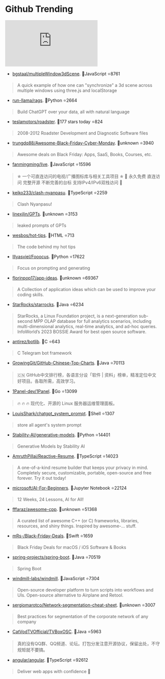 # Github Trending 
 ![daily-bing](https://api.isoyu.com/bing_images.php) 
 - [bgstaal/multipleWindow3dScene](https://github.com/bgstaal/multipleWindow3dScene). 💪JavaScript ⭐8761 
 > A quick example of how one can "synchronize" a 3d scene across multiple windows using three.js and localStorage 
 - [run-llama/rags](https://github.com/run-llama/rags). 💪Python ⭐2664 
 > Build ChatGPT over your data, all with natural language 
 - [teslamotors/roadster](https://github.com/teslamotors/roadster). 💪177 stars today ⭐824 
 > 2008-2012 Roadster Development and Diagnostic Software files 
 - [trungdq88/Awesome-Black-Friday-Cyber-Monday](https://github.com/trungdq88/Awesome-Black-Friday-Cyber-Monday). 💪unknown ⭐3940 
 > Awesome deals on Black Friday: Apps, SaaS, Books, Courses, etc. 
 - [fanmingming/live](https://github.com/fanmingming/live). 💪JavaScript ⭐15596 
 > ✯ 一个可直连访问的电视/广播图标库与相关工具项目 ✯ 🔕 永久免费 直连访问 完整开源 不断完善的台标 支持IPv4/IPv6双栈访问 🔕 
 - [keiko233/clash-nyanpasu](https://github.com/keiko233/clash-nyanpasu). 💪TypeScript ⭐2259 
 > Clash Nyanpasu! 
 - [linexjlin/GPTs](https://github.com/linexjlin/GPTs). 💪unknown ⭐3153 
 > leaked prompts of GPTs 
 - [wesbos/hot-tips](https://github.com/wesbos/hot-tips). 💪HTML ⭐713 
 > The code behind my hot tips 
 - [lllyasviel/Fooocus](https://github.com/lllyasviel/Fooocus). 💪Python ⭐17622 
 > Focus on prompting and generating 
 - [florinpop17/app-ideas](https://github.com/florinpop17/app-ideas). 💪unknown ⭐69367 
 > A Collection of application ideas which can be used to improve your coding skills. 
 - [StarRocks/starrocks](https://github.com/StarRocks/starrocks). 💪Java ⭐6234 
 > StarRocks, a Linux Foundation project, is a next-generation sub-second MPP OLAP database for full analytics scenarios, including multi-dimensional analytics, real-time analytics, and ad-hoc queries. InfoWorld’s 2023 BOSSIE Award for best open source software. 
 - [antirez/botlib](https://github.com/antirez/botlib). 💪C ⭐643 
 > C Telegram bot framework 
 - [GrowingGit/GitHub-Chinese-Top-Charts](https://github.com/GrowingGit/GitHub-Chinese-Top-Charts). 💪Java ⭐70113 
 > 🇨🇳 GitHub中文排行榜，各语言分设「软件 | 资料」榜单，精准定位中文好项目。各取所需，高效学习。 
 - [1Panel-dev/1Panel](https://github.com/1Panel-dev/1Panel). 💪Go ⭐13099 
 > 🔥 🔥 🔥 现代化、开源的 Linux 服务器运维管理面板。 
 - [LouisShark/chatgpt_system_prompt](https://github.com/LouisShark/chatgpt_system_prompt). 💪Shell ⭐1307 
 > store all agent's system prompt 
 - [Stability-AI/generative-models](https://github.com/Stability-AI/generative-models). 💪Python ⭐14401 
 > Generative Models by Stability AI 
 - [AmruthPillai/Reactive-Resume](https://github.com/AmruthPillai/Reactive-Resume). 💪TypeScript ⭐14023 
 > A one-of-a-kind resume builder that keeps your privacy in mind. Completely secure, customizable, portable, open-source and free forever. Try it out today! 
 - [microsoft/AI-For-Beginners](https://github.com/microsoft/AI-For-Beginners). 💪Jupyter Notebook ⭐22124 
 > 12 Weeks, 24 Lessons, AI for All! 
 - [fffaraz/awesome-cpp](https://github.com/fffaraz/awesome-cpp). 💪unknown ⭐51368 
 > A curated list of awesome C++ (or C) frameworks, libraries, resources, and shiny things. Inspired by awesome-... stuff. 
 - [mRs-/Black-Friday-Deals](https://github.com/mRs-/Black-Friday-Deals). 💪Swift ⭐1659 
 > Black Friday Deals for macOS / iOS Software & Books 
 - [spring-projects/spring-boot](https://github.com/spring-projects/spring-boot). 💪Java ⭐70519 
 > Spring Boot 
 - [windmill-labs/windmill](https://github.com/windmill-labs/windmill). 💪JavaScript ⭐7304 
 > Open-source developer platform to turn scripts into workflows and UIs. Open-source alternative to Airplane and Retool. 
 - [sergiomarotco/Network-segmentation-cheat-sheet](https://github.com/sergiomarotco/Network-segmentation-cheat-sheet). 💪unknown ⭐3007 
 > Best practices for segmentation of the corporate network of any company 
 - [CatVodTVOfficial/TVBoxOSC](https://github.com/CatVodTVOfficial/TVBoxOSC). 💪Java ⭐5963 
 > 真的没有QQ群、QQ频道、论坛。打包分发注意开源协议，保留出处，不守规矩就不要搞。 
 - [angular/angular](https://github.com/angular/angular). 💪TypeScript ⭐92612 
 > Deliver web apps with confidence 🚀 
 